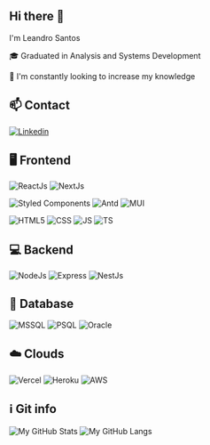 ## Hi there 👋

I'm Leandro Santos

🎓 Graduated in Analysis and Systems Development

🚀 I'm constantly looking to increase my knowledge

## 📫 Contact

[![Linkedin](https://img.shields.io/badge/-Leandro_Santos-blue?style=flat-square&logo=Linkedin&logoColor=white&link=https://www.linkedin.com/in/psleandro)](https://www.linkedin.com/in/psleandro)

## 🖥️ Frontend

![ReactJs](https://img.shields.io/badge/React-20232A?style=for-the-badge&logo=react&logoColor=61DAFB)
![NextJs](https://img.shields.io/badge/Next-black?style=for-the-badge&logo=next.js&logoColor=white)

![Styled Components](https://img.shields.io/badge/styled--components-DB7093?style=for-the-badge&logo=styled-components&logoColor=white)
![Antd](https://img.shields.io/badge/Ant%20Design-1890FF?style=for-the-badge&logo=antdesign&logoColor=white)
![MUI](https://img.shields.io/badge/Material--UI-0081CB?style=for-the-badge&logo=material-ui&logoColor=white)

![HTML5](https://img.shields.io/badge/HTML5-E34F26?style=for-the-badge&logo=html5&logoColor=white)
![CSS](https://img.shields.io/badge/CSS3-1572B6?style=for-the-badge&logo=css3&logoColor=white)
![JS](https://img.shields.io/badge/JavaScript-323330?style=for-the-badge&logo=javascript&logoColor=F7DF1E)
![TS](https://img.shields.io/badge/TypeScript-007ACC?style=for-the-badge&logo=typescript&logoColor=white)

## 💻 Backend

![NodeJs](https://img.shields.io/badge/Node.js-43853D?style=for-the-badge&logo=node.js&logoColor=white)
![Express](https://img.shields.io/badge/Express.js-404D59?style=for-the-badge)
![NestJs](https://img.shields.io/badge/nestjs-%23E0234E.svg?style=for-the-badge&logo=nestjs&logoColor=white)

## 💾 Database

![MSSQL](https://img.shields.io/badge/Microsoft_SQL_Server-CC2927?style=for-the-badge&logo=microsoft-sql-server&logoColor=white)
![PSQL](https://img.shields.io/badge/PostgreSQL-316192?style=for-the-badge&logo=postgresql&logoColor=white)
![Oracle](https://img.shields.io/badge/Oracle-F80000?style=for-the-badge&logo=oracle&logoColor=black)

## ☁️ Clouds

![Vercel](https://img.shields.io/badge/Vercel-000000?style=for-the-badge&logo=vercel&logoColor=white)
![Heroku](https://img.shields.io/badge/Heroku-430098?style=for-the-badge&logo=heroku&logoColor=white)
![AWS](https://img.shields.io/badge/AWS-%23FF9900.svg?style=for-the-badge&logo=amazon-aws&logoColor=white)

## ℹ️ Git info

![My GitHub Stats](https://github-readme-stats.vercel.app/api?username=psleandro&show_icons=true&theme=dracula)
![My GitHub Langs](https://github-readme-stats.vercel.app/api/top-langs/?username=psleandro&layout=compact&langs_count=7&theme=dracula)
